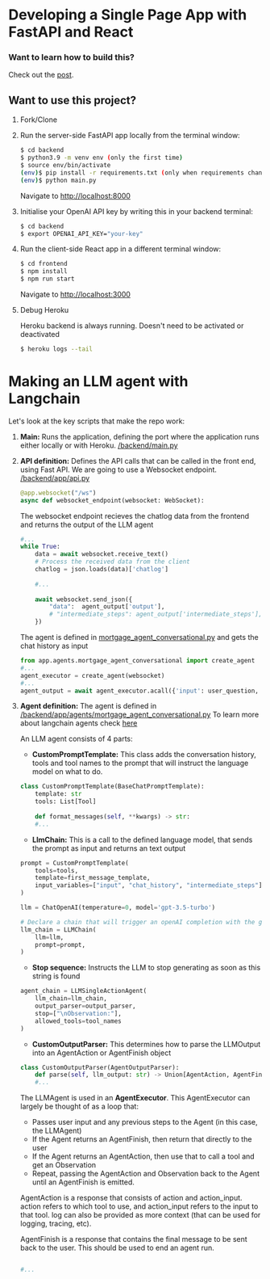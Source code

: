 # Developing a Single Page App with FastAPI and React

### Want to learn how to build this?

Check out the [post](https://testdriven.io/blog/fastapi-react/).

## Want to use this project?

1. Fork/Clone

2. Run the server-side FastAPI app locally from the terminal window:

    ```sh
    $ cd backend
    $ python3.9 -m venv env (only the first time)
    $ source env/bin/activate
    (env)$ pip install -r requirements.txt (only when requirements change)
    (env)$ python main.py
    ```

    Navigate to [http://localhost:8000](http://localhost:8000)

3. Initialise your OpenAI API key by writing this in your backend terminal:

    ```sh
    $ cd backend
    $ export OPENAI_API_KEY="your-key"
    ```

4. Run the client-side React app in a different terminal window:

    ```sh
    $ cd frontend
    $ npm install
    $ npm run start
    ```

    Navigate to [http://localhost:3000](http://localhost:3000)

5. Debug Heroku

    Heroku backend is always running. Doesn't need to be activated or deactivated

    ```sh
    $ heroku logs --tail
    ```
    
    
# Making an LLM agent with Langchain

Let's look at the key scripts that make the repo work:

1. **Main:** Runs the application, defining the port where the application runs either locally or with Heroku.
    [/backend/main.py](https://github.com/artgomad/fast-api-backend-for-framer/blob/main/backend/main.py)

2. **API definition:** Defines the API calls that can be called in the front end, using Fast API. We are going to use a Websocket endpoint.
    [/backend/app/api.py](https://github.com/artgomad/fast-api-backend-for-framer/blob/main/backend/app/api.py)
    ```python
    @app.websocket("/ws")
    async def websocket_endpoint(websocket: WebSocket):
    ```
    The websocket endpoint recieves the chatlog data from the frontend and returns the output of the LLM agent
    ```python
    #...
    while True:
        data = await websocket.receive_text()
        # Process the received data from the client
        chatlog = json.loads(data)['chatlog']
        
        #...
        
        await websocket.send_json({
            "data":  agent_output['output'],
            # "intermediate_steps": agent_output['intermediate_steps'],
        })
    ```
    
    The agent is defined in [mortgage_agent_conversational.py](https://github.com/artgomad/fast-api-backend-for-framer/blob/main/backend/app/agents/mortgage_agent_conversational.py) and gets the chat history as input
    
    ```python
    from app.agents.mortgage_agent_conversational import create_agent
    #...
    agent_executor = create_agent(websocket)
    #...
    agent_output = await agent_executor.acall({'input': user_question, 'chat_history': chatlog_strings})
    ```
    
3. **Agent definition:** The agent is defined in
    [/backend/app/agents/mortgage_agent_conversational.py](https://github.com/artgomad/fast-api-backend-for-framer/blob/main/backend/app/agents/mortgage_agent_conversational.py)
    To learn more about langchain agents check [here](https://python.langchain.com/en/latest/modules/agents/agents/custom_llm_agent.html)
    
    An LLM agent consists of 4 parts:
    - **CustomPromptTemplate:** This class adds the conversation history, tools and tool names to the prompt that will instruct the language model on what to do. 
    
    ```python
    class CustomPromptTemplate(BaseChatPromptTemplate):
        template: str
        tools: List[Tool]
        
        def format_messages(self, **kwargs) -> str:
        #...
    ```
    - **LlmChain:** This is a call to the defined language model, that sends the prompt as input and returns an text output
    
    ```python
    prompt = CustomPromptTemplate(
        tools=tools,
        template=first_message_template,
        input_variables=["input", "chat_history", "intermediate_steps"],
    )

    llm = ChatOpenAI(temperature=0, model='gpt-3.5-turbo')

    # Declare a chain that will trigger an openAI completion with the given prompt
    llm_chain = LLMChain(
        llm=llm,
        prompt=prompt,
    )
    ```
    - **Stop sequence:** Instructs the LLM to stop generating as soon as this string is found

    ```python
    agent_chain = LLMSingleActionAgent(
        llm_chain=llm_chain,
        output_parser=output_parser,
        stop=["\nObservation:"],
        allowed_tools=tool_names
    )
    ```
    - **CustomOutputParser:** This determines how to parse the LLMOutput into an AgentAction or AgentFinish object

    ```python
    class CustomOutputParser(AgentOutputParser):
        def parse(self, llm_output: str) -> Union[AgentAction, AgentFinish]:
        #...
    ```

    The LLMAgent is used in an **AgentExecutor**. This AgentExecutor can largely be thought of as a loop that:
    - Passes user input and any previous steps to the Agent (in this case, the LLMAgent)
    - If the Agent returns an AgentFinish, then return that directly to the user
    - If the Agent returns an AgentAction, then use that to call a tool and get an Observation
    - Repeat, passing the AgentAction and Observation back to the Agent until an AgentFinish is emitted.


    AgentAction is a response that consists of action and action_input. action refers to which tool to use, and action_input refers to the input to that tool. log can also be provided as more context (that can be used for logging, tracing, etc).

    AgentFinish is a response that contains the final message to be sent back to the user. This should be used to end an agent run.

    
    ```python
    
    #...
    
    ```

